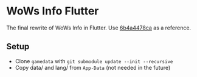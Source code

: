 # WoWs Info Flutter
The final rewrite of WoWs Info in Flutter. Use [6b4a4478ca](https://github.com/WoWs-Info/WoWs-Info-End/tree/6b4a4478ca329fd2996fb70c0a1fab2e5d40d048) as a reference.

## Setup
- Clone `gamedata` with `git submodule update --init --recursive`
- Copy data/ and lang/ from `App-Data` (not needed in the future)
